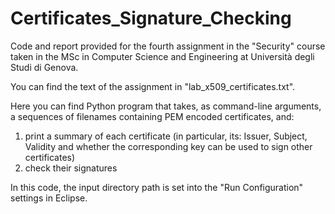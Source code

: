 # Certificates_Signature_Checking

Code and report provided for the fourth assignment in the "Security" course taken in the MSc in Computer Science and Engineering at Università degli Studi di Genova.

You can find the text of the assignment in "lab_x509_certificates.txt".

Here you can find Python program that takes, as command-line arguments, a sequences of filenames containing PEM encoded certificates, and:
1) print a summary of each certificate (in particular, its: Issuer, Subject, Validity and whether the corresponding key can be used to sign other certificates)
2) check their signatures

In this code, the input directory path is set into the "Run Configuration" settings in Eclipse.
